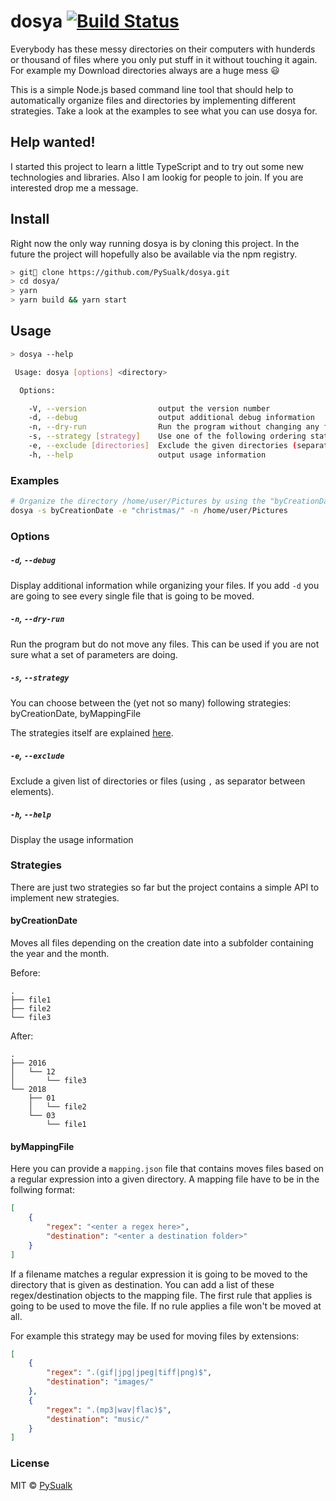 # dosya [![Build Status](https://travis-ci.org/PySualk/dosya.svg?branch=master)](https://travis-ci.org/PySualk/dosya)

Everybody has these messy directories on their computers with hunderds or thousand of files where you only put stuff in it without touching it again. For example my Download directories always are a huge mess :smiley: 

This is a simple Node.js based command line tool that should help to automatically organize files and directories by implementing different strategies. Take a look at the examples to see what you can use dosya for.

## Help wanted!

I started this project to learn a little TypeScript and to try out some new technologies and libraries. Also I am lookig for people to join. If you are interested drop me a message.


## Install

Right now the only way running dosya is by cloning this project. In the future the project will hopefully also be available via the npm registry. 
```sh
> git clone https://github.com/PySualk/dosya.git
> cd dosya/
> yarn
> yarn build && yarn start
```

## Usage

```sh
> dosya --help

 Usage: dosya [options] <directory>

  Options:

    -V, --version                output the version number
    -d, --debug                  output additional debug information
    -n, --dry-run                Run the program without changing any files (combine with -d to show all changes that would be performed)
    -s, --strategy [strategy]    Use one of the following ordering stategies: nop, byCreationDate
    -e, --exclude [directories]  Exclude the given directories (separated by ',')
    -h, --help                   output usage information
```

### Examples

```sh
# Organize the directory /home/user/Pictures by using the "byCreationDate" strategy and exclude the "christmas/" folder
dosya -s byCreationDate -e "christmas/" -n /home/user/Pictures
```

### Options

##### `-d`, `--debug`

Display additional information while organizing your files. If you add `-d` you are going to see every single file that is going to be moved.

##### `-n`, `--dry-run`

Run the program but do not move any files. This can be used if you are not sure what a set of parameters are doing.

##### `-s`, `--strategy`

You can choose between the (yet not so many) following strategies: byCreationDate, byMappingFile

The strategies itself are explained [here](#strategies).

##### `-e`, `--exclude`

Exclude a given list of directories or files (using `,` as separator between elements). 

##### `-h`, `--help`

Display the usage information

### <a name="strategies"></a>Strategies

There are just two strategies so far but the project contains a simple API to implement new strategies.

#### byCreationDate

Moves all files depending on the creation date into a subfolder containing the year and the month.

Before:
```
.
├── file1
├── file2
└── file3
```
After:
```
.
├── 2016
│   └── 12
│       └── file3
└── 2018
    ├── 01
    │   └── file2
    └── 03
        └── file1
```

#### byMappingFile

Here you can provide a `mapping.json` file that contains moves files based on a regular expression into a given directory. A mapping file have to be in the follwing format:
```json
[
    {
        "regex": "<enter a regex here>",
        "destination": "<enter a destination folder>"
    }
]
```

If a filename matches a regular expression it is going to be moved to the directory that is given as destination. You can add a list of these regex/destination objects to the mapping file. The first rule that applies is going to be used to move the file. If no rule applies a file won't be moved at all.

For example this strategy may be used for moving files by extensions:
```json
[
    {
        "regex": ".(gif|jpg|jpeg|tiff|png)$",
        "destination": "images/"
    },
    {
        "regex": ".(mp3|wav|flac)$",
        "destination": "music/"
    }
]
```

### License

MIT © [PySualk](https://github.com/PySualk)